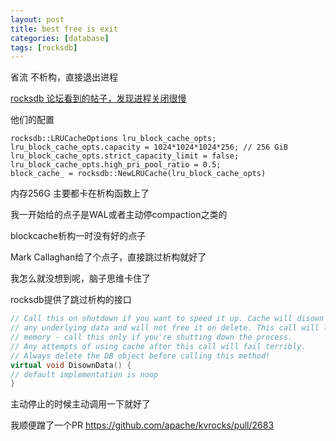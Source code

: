 ```yaml
---
layout: post
title: best free is exit
categories: [database]
tags: [rocksdb]
---
```


省流 不析构，直接退出进程

<!-- more -->


[rocksdb 论坛看到的帖子，发现进程关闭很慢](https://groups.google.com/g/rocksdb/c/xQ_o9jWoFqg)

他们的配置

```cpps
rocksdb::LRUCacheOptions lru_block_cache_opts;
lru_block_cache_opts.capacity = 1024*1024*1024*256; // 256 GiB
lru_block_cache_opts.strict_capacity_limit = false;
lru_block_cache_opts.high_pri_pool_ratio = 0.5;
block_cache_ = rocksdb::NewLRUCache(lru_block_cache_opts)
```

内存256G 主要都卡在析构函数上了

我一开始给的点子是WAL或者主动停compaction之类的

blockcache析构一时没有好的点子

Mark Callaghan给了个点子，直接跳过析构就好了

我怎么就没想到呢，脑子思维卡住了


rocksdb提供了跳过析构的接口


```cpp
// Call this on shutdown if you want to speed it up. Cache will disown
// any underlying data and will not free it on delete. This call will leak
// memory - call this only if you're shutting down the process.
// Any attempts of using cache after this call will fail terribly.
// Always delete the DB object before calling this method!
virtual void DisownData() {
// default implementation is noop
}
```

主动停止的时候主动调用一下就好了

我顺便蹭了一个PR https://github.com/apache/kvrocks/pull/2683



